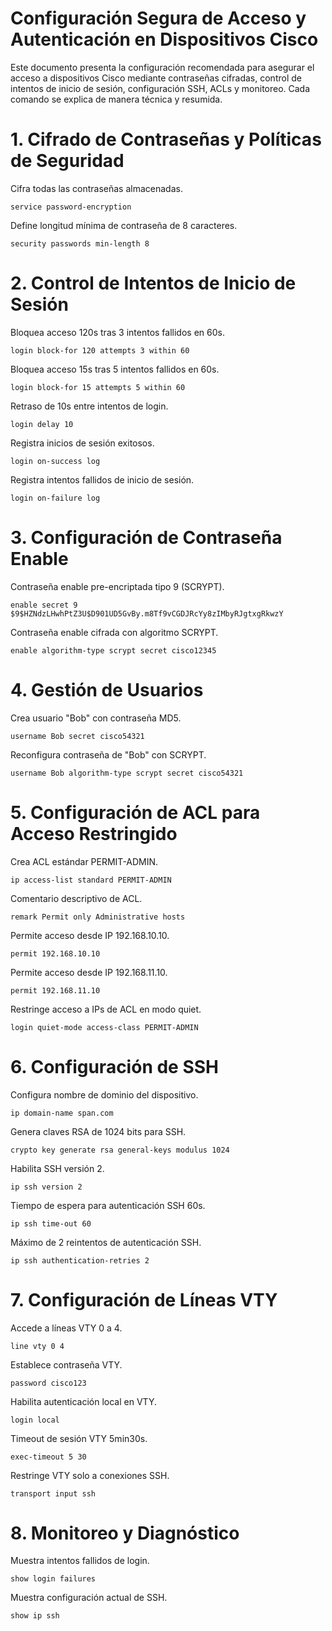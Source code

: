 # Configuración Segura de Acceso y Autenticación en Dispositivos Cisco

Este documento presenta la configuración recomendada para asegurar el acceso a dispositivos Cisco mediante contraseñas cifradas, control de intentos de inicio de sesión, configuración SSH, ACLs y monitoreo. Cada comando se explica de manera técnica y resumida.

# 1. Cifrado de Contraseñas y Políticas de Seguridad

Cifra todas las contraseñas almacenadas.
  
    service password-encryption

Define longitud mínima de contraseña de 8 caracteres.
  
    security passwords min-length 8

# 2. Control de Intentos de Inicio de Sesión

Bloquea acceso 120s tras 3 intentos fallidos en 60s.
   
    login block-for 120 attempts 3 within 60

Bloquea acceso 15s tras 5 intentos fallidos en 60s.
   
    login block-for 15 attempts 5 within 60

Retraso de 10s entre intentos de login.
  
    login delay 10

Registra inicios de sesión exitosos.
  
    login on-success log

Registra intentos fallidos de inicio de sesión.
  
    login on-failure log

# 3. Configuración de Contraseña Enable

Contraseña enable pre-encriptada tipo 9 (SCRYPT).
  
    enable secret 9 $9$HZNdzLHwhPtZ3U$D901UD5GvBy.m8Tf9vCGDJRcYy8zIMbyRJgtxgRkwzY

Contraseña enable cifrada con algoritmo SCRYPT.
   
    enable algorithm-type scrypt secret cisco12345

# 4. Gestión de Usuarios

Crea usuario "Bob" con contraseña MD5.
   
    username Bob secret cisco54321

Reconfigura contraseña de "Bob" con SCRYPT.
   
    username Bob algorithm-type scrypt secret cisco54321

# 5. Configuración de ACL para Acceso Restringido

Crea ACL estándar PERMIT-ADMIN.
   
    ip access-list standard PERMIT-ADMIN

Comentario descriptivo de ACL.
  
    remark Permit only Administrative hosts

Permite acceso desde IP 192.168.10.10.
  
    permit 192.168.10.10

Permite acceso desde IP 192.168.11.10.
   
    permit 192.168.11.10

Restringe acceso a IPs de ACL en modo quiet.
  
    login quiet-mode access-class PERMIT-ADMIN

# 6. Configuración de SSH

Configura nombre de dominio del dispositivo.
   
    ip domain-name span.com

Genera claves RSA de 1024 bits para SSH.
  
    crypto key generate rsa general-keys modulus 1024

Habilita SSH versión 2.
  
    ip ssh version 2

Tiempo de espera para autenticación SSH 60s.
   
    ip ssh time-out 60

Máximo de 2 reintentos de autenticación SSH.
    
    ip ssh authentication-retries 2

# 7. Configuración de Líneas VTY

Accede a líneas VTY 0 a 4.
  
    line vty 0 4

Establece contraseña VTY.
    
    password cisco123

Habilita autenticación local en VTY.
  
    login local

Timeout de sesión VTY 5min30s.
  
    exec-timeout 5 30

Restringe VTY solo a conexiones SSH.
  
    transport input ssh

# 8. Monitoreo y Diagnóstico

Muestra intentos fallidos de login.
  
    show login failures

Muestra configuración actual de SSH.
   
    show ip ssh

